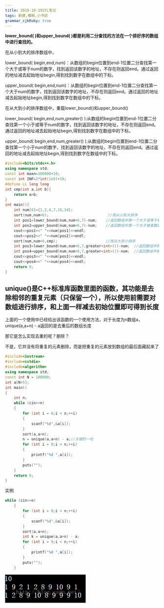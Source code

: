 ```yaml
---
title: 2018-10-19STL笔记
tags: 新建,模板,小书匠
grammar_cjkRuby: true
---
```


**lower_bound( )和upper_bound( )都是利用二分查找的方法在一个排好序的数组中进行查找的。**

在从小到大的排序数组中，

lower_bound( begin,end,num)：从数组的begin位置到end-1位置二分查找第一个大于或等于num的数字，找到返回该数字的地址，不存在则返回end。通过返回的地址减去起始地址begin,得到找到数字在数组中的下标。

upper_bound( begin,end,num)：从数组的begin位置到end-1位置二分查找第一个大于num的数字，找到返回该数字的地址，不存在则返回end。通过返回的地址减去起始地址begin,得到找到数字在数组中的下标。

在从大到小的排序数组中，重载lower_bound()和upper_bound()

lower_bound( begin,end,num,greater<type>() ):从数组的begin位置到end-1位置二分查找第一个小于或等于num的数字，找到返回该数字的地址，不存在则返回end。通过返回的地址减去起始地址begin,得到找到数字在数组中的下标。

upper_bound( begin,end,num,greater<type>() ):从数组的begin位置到end-1位置二分查找第一个小于num的数字，找到返回该数字的地址，不存在则返回end。通过返回的地址减去起始地址begin,得到找到数字在数组中的下标。

```cpp
#include<bits/stdc++.h>
using namespace std;
const int maxn=100000+10;
const int INF=2*int(1e9)+10;
#define LL long long
int cmp(int a,int b){
	return a>b;
}
int main(){
	int num[6]={1,2,4,7,15,34}; 
	sort(num,num+6);                           //按从小到大排序 
	int pos1=lower_bound(num,num+6,7)-num;    //返回数组中第一个大于或等于被查数的值 
	int pos2=upper_bound(num,num+6,7)-num;    //返回数组中第一个大于被查数的值
	cout<<pos1<<" "<<num[pos1]<<endl;
	cout<<pos2<<" "<<num[pos2]<<endl;
	sort(num,num+6,cmp);                      //按从大到小排序
	int pos3=lower_bound(num,num+6,7,greater<int>())-num;  //返回数组中第一个小于或等于被查数的值 
	int pos4=upper_bound(num,num+6,7,greater<int>())-num;  //返回数组中第一个小于被查数的值 
	cout<<pos3<<" "<<num[pos3]<<endl;
	cout<<pos4<<" "<<num[pos4]<<endl;
	return 0;	
} 

```

## unique()是C++标准库函数里面的函数，其功能是去除相邻的重复元素（只保留一个），所以使用前需要对数组进行排序，和上面一样减去初始位置即可得到长度

上面的一个使用中已经给出该函数的一个使用方法，对于长度为n数组a，unique(a,a+n) - a返回的是去重后的数组长度

那它是怎么实现去重的呢？删除？

不是，它并没有将重复的元素删除，而是把重复的元素放到数组的最后面藏起来了

```cpp
#include<iostream>
#include<cstdio>
#include<algorithm>
using namespace std;
const int N = 100000;
int a[N+5];
int main()
{
    int n;
    while (cin>>n)
    {
        for (int i = 0;i < n;++i)
        {
            scanf("%d",&a[i]);
        }
        sort(a,a+n);
        n = unique(a,a+n) - a;//关键的一句
        for (int i = 0;i < n;++i)
        {
            printf("%d ",a[i]);
        }
        puts("");
    }
    return 0;
}

```
实例
```cpp
while (cin>>n)
    {
        for (int i = 0;i < n;++i)
        {
            scanf("%d",&a[i]);
        }
        sort(a,a+n);
        int k = unique(a,a+n) - a;
        for (int i = 0;i < n;++i)
        {
            printf("%d ",a[i]);
        }
        puts("");
    }
```
![](./images/1539938210726.png)